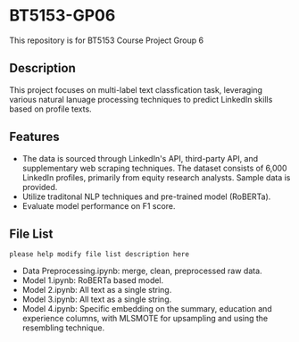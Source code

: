 # BT5153-GP06
This repository is for BT5153 Course Project Group 6

## Description
This project focuses on multi-label text classfication task, leveraging various natural lanuage processing techniques to predict LinkedIn skills based on profile texts.

## Features
- The data is sourced through LinkedIn's API, third-party API, and supplementary web scraping techniques. The dataset consists of 6,000 LinkedIn profiles, primarily from equity research analysts. Sample data is provided.
- Utilize traditonal NLP techniques and pre-trained model (RoBERTa).
- Evaluate model performance on F1 score.

## File List
```please help modify file list description here ```

- Data Preprocessing.ipynb: merge, clean, preprocessed raw data.
- Model 1.ipynb: RoBERTa based model.
- Model 2.ipynb: All text as a single string.
- Model 3.ipynb: All text as a single string.
- Model 4.ipynb: Specific embedding on the summary, education and experience columns, with MLSMOTE for upsampling and using the resembling technique. 
